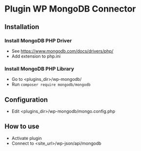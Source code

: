 # Plugin WP MongoDB Connector

##  Installation

### Install MongoDB PHP Driver 
- See https://www.mongodb.com/docs/drivers/php/
- Add extension to php.ini

### Install MongoDB PHP Library 
- Go to <plugins_dir>/wp-mongodb/ 
- Run ```composer require mongodb/mongodb```

## Configuration
- Edit <plugins_dir>/wp-mongodb/mongo.config.php

## How to use
- Activate plugin
- Connect to <site_url>/wp-json/api/mongodb

